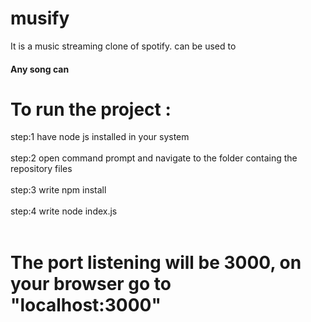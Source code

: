 # musify
It is a music streaming clone of spotify.
can be used to 

#### Any song can

# To run the project :
 step:1 have node js installed in your system <br><br>
 step:2 open command prompt and navigate to the folder containg the repository files<br><br>
 step:3 write npm install<br><br>
 step:4 write node index.js<br><br>

 # The port listening will be 3000, on your browser go to "localhost:3000" 